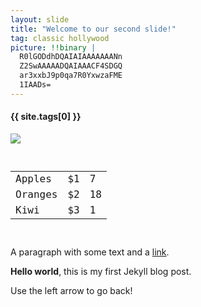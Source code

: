 ```yaml
---
layout: slide
title: "Welcome to our second slide!"
tag: classic hollywood
picture: !!binary |
  R0lGODdhDQAIAIAAAAAAANn
  Z2SwAAAAADQAIAAACF4SDGQ
  ar3xxbJ9p0qa7R0YxwzaFME
  1IAADs=
---
```

 <h4>{{ site.tags[0] }}</h4>
 <img src="{{ post.picture }}"/>
<pre><code data-line-numbers="4-6|9-11|14-16">
<table>
  <tr>
    <td>Apples</td>
    <td>$1</td>
    <td>7</td>
  </tr>
  <tr>
    <td>Oranges</td>
    <td>$2</td>
    <td>18</td>
  </tr>
  <tr>
    <td>Kiwi</td>
    <td>$3</td>
    <td>1</td>
  </tr>
</table>
</code></pre>

A paragraph with some text and a [link](http://hakim.se).

**Hello world**, this is my first Jekyll blog post.

Use the left arrow to go back!
